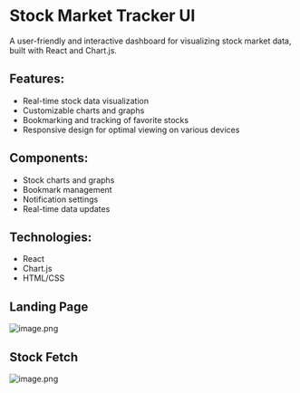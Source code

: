 # Stock Market Tracker UI
A user-friendly and interactive dashboard for visualizing stock market data, built with React and Chart.js.
## Features:
- Real-time stock data visualization
- Customizable charts and graphs
- Bookmarking and tracking of favorite stocks
- Responsive design for optimal viewing on various devices
## Components:
- Stock charts and graphs
- Bookmark management
- Notification settings
- Real-time data updates
## Technologies:
- React
- Chart.js
- HTML/CSS

## Landing Page
![image.png](https://prod-files-secure.s3.us-west-2.amazonaws.com/b8fad368-00db-4c00-a6ab-0dc1b3815236/df54b325-d09a-4edc-aaea-28bef2c55eca/image.png)

## Stock Fetch
![image.png](https://prod-files-secure.s3.us-west-2.amazonaws.com/b8fad368-00db-4c00-a6ab-0dc1b3815236/499dfddd-b4a6-4ed7-a6d8-5784bb62b06f/image.png)
